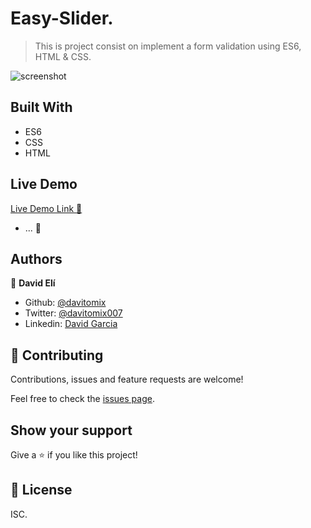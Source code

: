 # Easy-Slider.

> This is  project consist on implement a form validation using ES6, HTML & CSS.

![screenshot](./ok.gif)

## Built With

- ES6
- CSS
- HTML

## Live Demo

[Live Demo Link :rocket:](#) 
- ... :construction_worker:

## Authors

👤 **David Elí**

- Github: [@davitomix](https://github.com/davitomix)
- Twitter: [@davitomix007](https://twitter.com/davitomix007)
- Linkedin: [David Garcia](https://www.linkedin.com/in/davideligarcia/)

## 🤝 Contributing

Contributions, issues and feature requests are welcome!

Feel free to check the [issues page](issues/).

## Show your support

Give a ⭐️ if you like this project!

## 📝 License

ISC.
